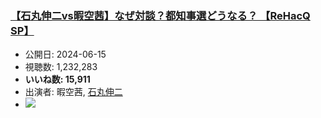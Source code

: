 ### [【石丸伸二vs暇空茜】なぜ対談？都知事選どうなる？ 【ReHacQ SP】](https://www.youtube.com/watch?v=LyfcqUBmBlc)
-   公開日: 2024-06-15
-   視聴数: 1,232,283
-   **いいね数: 15,911**
-   出演者: 暇空茜, [石丸伸二](/rehacq_fan/people/石丸伸二 "wikilink")
- [![](https://img.youtube.com/vi/LyfcqUBmBlc/hqdefault.jpg)](https://www.youtube.com/watch?v=LyfcqUBmBlc)
